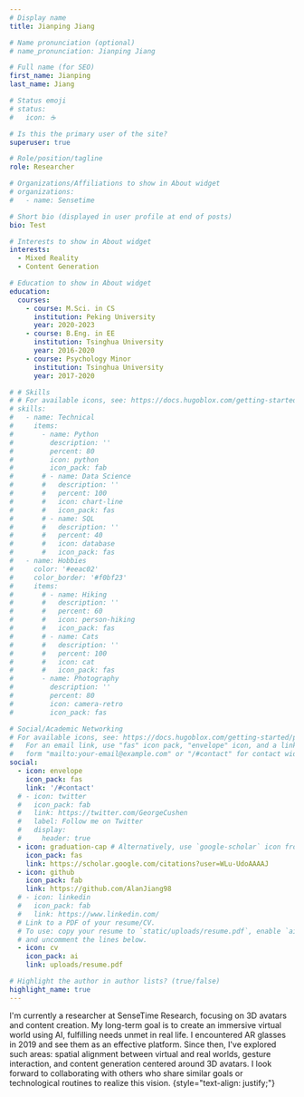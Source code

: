 ```yaml
---
# Display name
title: Jianping Jiang

# Name pronunciation (optional)
# name_pronunciation: Jianping Jiang

# Full name (for SEO)
first_name: Jianping
last_name: Jiang

# Status emoji
# status:
#   icon: ☕️

# Is this the primary user of the site?
superuser: true

# Role/position/tagline
role: Researcher

# Organizations/Affiliations to show in About widget
# organizations:
#   - name: Sensetime

# Short bio (displayed in user profile at end of posts)
bio: Test

# Interests to show in About widget
interests:
  - Mixed Reality
  - Content Generation

# Education to show in About widget
education:
  courses:
    - course: M.Sci. in CS
      institution: Peking University
      year: 2020-2023
    - course: B.Eng. in EE
      institution: Tsinghua University
      year: 2016-2020
    - course: Psychology Minor
      institution: Tsinghua University
      year: 2017-2020

# # Skills
# # For available icons, see: https://docs.hugoblox.com/getting-started/page-builder/#icons
# skills:
#   - name: Technical
#     items:
#       - name: Python
#         description: ''
#         percent: 80
#         icon: python
#         icon_pack: fab
#       # - name: Data Science
#       #   description: ''
#       #   percent: 100
#       #   icon: chart-line
#       #   icon_pack: fas
#       # - name: SQL
#       #   description: ''
#       #   percent: 40
#       #   icon: database
#       #   icon_pack: fas
#   - name: Hobbies
#     color: '#eeac02'
#     color_border: '#f0bf23'
#     items:
#       # - name: Hiking
#       #   description: ''
#       #   percent: 60
#       #   icon: person-hiking
#       #   icon_pack: fas
#       # - name: Cats
#       #   description: ''
#       #   percent: 100
#       #   icon: cat
#       #   icon_pack: fas
#       - name: Photography
#         description: ''
#         percent: 80
#         icon: camera-retro
#         icon_pack: fas

# Social/Academic Networking
# For available icons, see: https://docs.hugoblox.com/getting-started/page-builder/#icons
#   For an email link, use "fas" icon pack, "envelope" icon, and a link in the
#   form "mailto:your-email@example.com" or "/#contact" for contact widget.
social:
  - icon: envelope
    icon_pack: fas
    link: '/#contact'
  # - icon: twitter
  #   icon_pack: fab
  #   link: https://twitter.com/GeorgeCushen
  #   label: Follow me on Twitter
  #   display:
  #     header: true
  - icon: graduation-cap # Alternatively, use `google-scholar` icon from `ai` icon pack
    icon_pack: fas
    link: https://scholar.google.com/citations?user=WLu-UdoAAAAJ
  - icon: github
    icon_pack: fab
    link: https://github.com/AlanJiang98
  # - icon: linkedin
  #   icon_pack: fab
  #   link: https://www.linkedin.com/
  # Link to a PDF of your resume/CV.
  # To use: copy your resume to `static/uploads/resume.pdf`, enable `ai` icons in `params.yaml`,
  # and uncomment the lines below.
  - icon: cv
    icon_pack: ai
    link: uploads/resume.pdf

# Highlight the author in author lists? (true/false)
highlight_name: true
---
```


I'm currently a researcher at SenseTime Research, focusing on 3D avatars and content creation. My long-term goal is to create an immersive virtual world using AI, fulfilling needs unmet in real life. I encountered AR glasses in 2019 and see them as an effective platform. Since then, I've explored such areas: spatial alignment between virtual and real worlds, gesture interaction, and content generation centered around 3D avatars. I look forward to collaborating with others who share similar goals or technological routines to realize this vision.
{style="text-align: justify;"}

